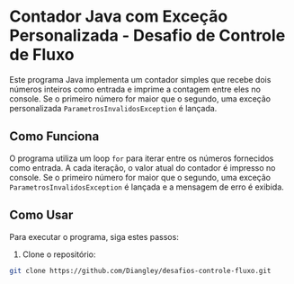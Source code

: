 # Contador Java com Exceção Personalizada - Desafio de Controle de Fluxo

Este programa Java implementa um contador simples que recebe dois números inteiros como entrada e imprime a contagem entre eles no console. Se o primeiro número for maior que o segundo, uma exceção personalizada `ParametrosInvalidosException` é lançada.

## Como Funciona

O programa utiliza um loop `for` para iterar entre os números fornecidos como entrada. A cada iteração, o valor atual do contador é impresso no console. Se o primeiro número for maior que o segundo, uma exceção `ParametrosInvalidosException` é lançada e a mensagem de erro é exibida.

## Como Usar

Para executar o programa, siga estes passos:

1. Clone o repositório:

```bash
git clone https://github.com/Diangley/desafios-controle-fluxo.git
